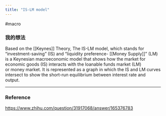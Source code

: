 ```yaml
---
title: "IS-LM model"
---
```


#macro 

### 我的想法

Based on the [[Keynes]] Theory, The IS-LM model, which stands for “investment-saving” (IS) and “liquidity preference- [[Money Supply]]” (LM) is a Keynesian macroeconomic model that shows how the market for economic goods (IS) interacts with the loanable funds market (LM) or money market. It is represented as a graph in which the IS and LM curves intersect to show the short-run equilibrium between interest rate and output.

---



### Reference 

https://www.zhihu.com/question/31917068/answer/165376783